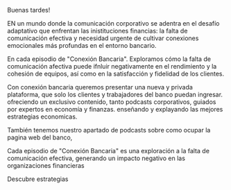 
Buenas tardes!

EN un mundo donde la comunicación corporativo se adentra en el desafío adaptativo que enfrentan las inistituciones financias: la falta de comunicación efectiva y necesidad urgente de cultivar conexiones emocionales más profundas en el entorno bancario. 




En cada episodio de "Conexión Bancaria". Exploramos cómo la falta de comunicación afectiva puede ifnluir negativamente en el rendimiento y la cohesión de equipos, así como en la satisfacción y fidelidad de los clientes.

Con conexión bancaria queremos presentar una nueva y privada plataforma, que solo los clientes y trabajadores del banco puedan ingresar. ofreciendo un exclusivo contenido, tanto podcasts corporativos, guiados por expertos en economía y finanzas. enseñando y explayando las mejores estrategias economicas. 

También tenemos nuestro apartado de podcasts sobre como ocupar la pagina web del banco, 



Cada episodio de "Conexión Bancaria" es una exploración a la falta de comunicación efectiva,
generando un impacto negativo en las organizaciones financieras

Descubre estrategias 

